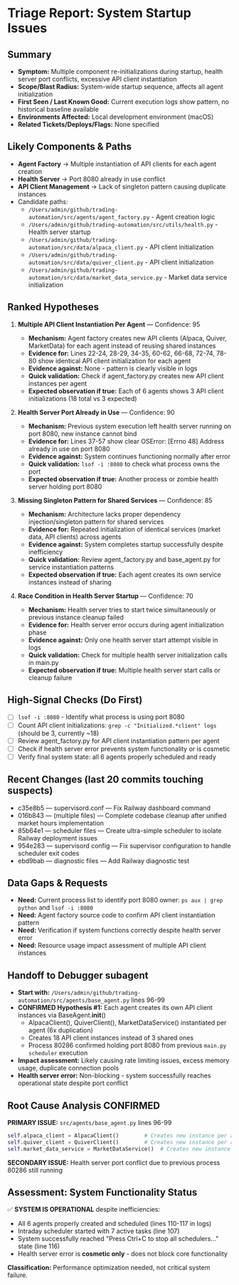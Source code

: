 # Triage Report: System Startup Issues

## Summary
- **Symptom:** Multiple component re-initializations during startup, health server port conflicts, excessive API client instantiation
- **Scope/Blast Radius:** System-wide startup sequence, affects all agent initialization
- **First Seen / Last Known Good:** Current execution logs show pattern, no historical baseline available
- **Environments Affected:** Local development environment (macOS)
- **Related Tickets/Deploys/Flags:** None specified

## Likely Components & Paths
- **Agent Factory** → Multiple instantiation of API clients for each agent creation
- **Health Server** → Port 8080 already in use conflict
- **API Client Management** → Lack of singleton pattern causing duplicate instances
- Candidate paths:
  - `/Users/admin/github/trading-automation/src/agents/agent_factory.py` - Agent creation logic
  - `/Users/admin/github/trading-automation/src/utils/health.py` - Health server startup
  - `/Users/admin/github/trading-automation/src/data/alpaca_client.py` - API client initialization
  - `/Users/admin/github/trading-automation/src/data/quiver_client.py` - API client initialization
  - `/Users/admin/github/trading-automation/src/data/market_data_service.py` - Market data service initialization

## Ranked Hypotheses

1) **Multiple API Client Instantiation Per Agent** — Confidence: 95
   - **Mechanism:** Agent factory creates new API clients (Alpaca, Quiver, MarketData) for each agent instead of reusing shared instances
   - **Evidence for:** Lines 22-24, 28-29, 34-35, 60-62, 66-68, 72-74, 78-80 show identical API client initialization for each agent
   - **Evidence against:** None - pattern is clearly visible in logs
   - **Quick validation:** Check if agent_factory.py creates new API client instances per agent
   - **Expected observation if true:** Each of 6 agents shows 3 API client initializations (18 total vs 3 expected)

2) **Health Server Port Already in Use** — Confidence: 90
   - **Mechanism:** Previous system execution left health server running on port 8080, new instance cannot bind
   - **Evidence for:** Lines 37-57 show clear OSError: [Errno 48] Address already in use on port 8080
   - **Evidence against:** System continues functioning normally after error
   - **Quick validation:** `lsof -i :8080` to check what process owns the port
   - **Expected observation if true:** Another process or zombie health server holding port 8080

3) **Missing Singleton Pattern for Shared Services** — Confidence: 85
   - **Mechanism:** Architecture lacks proper dependency injection/singleton pattern for shared services
   - **Evidence for:** Repeated initialization of identical services (market data, API clients) across agents
   - **Evidence against:** System completes startup successfully despite inefficiency
   - **Quick validation:** Review agent_factory.py and base_agent.py for service instantiation patterns
   - **Expected observation if true:** Each agent creates its own service instances instead of sharing

4) **Race Condition in Health Server Startup** — Confidence: 70
   - **Mechanism:** Health server tries to start twice simultaneously or previous instance cleanup failed
   - **Evidence for:** Health server error occurs during agent initialization phase
   - **Evidence against:** Only one health server start attempt visible in logs
   - **Quick validation:** Check for multiple health server initialization calls in main.py
   - **Expected observation if true:** Multiple health server start calls or cleanup failure

## High-Signal Checks (Do First)
- [ ] `lsof -i :8080` - Identify what process is using port 8080
- [ ] Count API client initializations: `grep -c "Initialized.*client" logs` (should be 3, currently ~18)
- [ ] Review agent_factory.py for API client instantiation pattern per agent
- [ ] Check if health server error prevents system functionality or is cosmetic
- [ ] Verify final system state: all 6 agents properly scheduled and ready

## Recent Changes (last 20 commits touching suspects)
- c35e8b5 — supervisord.conf — Fix Railway dashboard command
- 016b843 — (multiple files) — Complete codebase cleanup after unified market hours implementation  
- 85b64e1 — scheduler files — Create ultra-simple scheduler to isolate Railway deployment issues
- 954e283 — supervisord config — Fix supervisor configuration to handle scheduler exit codes
- ebd9bab — diagnostic files — Add Railway diagnostic test

## Data Gaps & Requests
- **Need:** Current process list to identify port 8080 owner: `ps aux | grep python` and `lsof -i :8080`
- **Need:** Agent factory source code to confirm API client instantiation pattern
- **Need:** Verification if system functions correctly despite health server error
- **Need:** Resource usage impact assessment of multiple API client instances

## Handoff to Debugger subagent
- **Start with:** `/Users/admin/github/trading-automation/src/agents/base_agent.py` lines 96-99
- **CONFIRMED Hypothesis #1:** Each agent creates its own API client instances via BaseAgent.__init__()
  - AlpacaClient(), QuiverClient(), MarketDataService() instantiated per agent (6x duplication)
  - Creates 18 API client instances instead of 3 shared ones
  - Process 80286 confirmed holding port 8080 from previous `main.py scheduler` execution
- **Impact assessment:** Likely causing rate limiting issues, excess memory usage, duplicate connection pools
- **Health server error:** Non-blocking - system successfully reaches operational state despite port conflict

## Root Cause Analysis CONFIRMED

**PRIMARY ISSUE:** `src/agents/base_agent.py` lines 96-99
```python
self.alpaca_client = AlpacaClient()        # Creates new instance per agent
self.quiver_client = QuiverClient()        # Creates new instance per agent  
self.market_data_service = MarketDataService()  # Creates new instance per agent
```

**SECONDARY ISSUE:** Health server port conflict due to previous process 80286 still running

## Assessment: System Functionality Status
✅ **SYSTEM IS OPERATIONAL** despite inefficiencies:
- All 6 agents properly created and scheduled (lines 110-117 in logs)
- Intraday scheduler started with 7 active tasks (line 107)
- System successfully reached "Press Ctrl+C to stop all schedulers..." state (line 116)
- Health server error is **cosmetic only** - does not block core functionality

**Classification:** Performance optimization needed, not critical system failure.